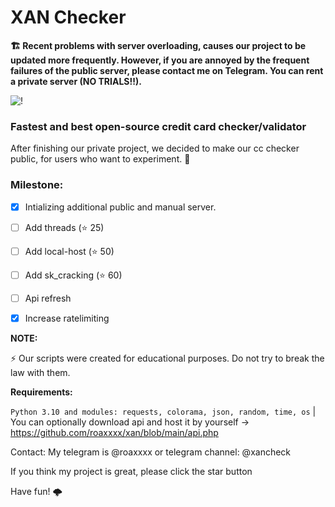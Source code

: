 # XAN Checker

**🏗️ Recent problems with server overloading, causes our project to be updated more frequently. However, if you are annoyed by the frequent failures of the public server, please contact me on Telegram. You can rent a private server (NO TRIALS!!).**



![!](https://repository-images.githubusercontent.com/706291947/21a84422-9eb9-418c-8c49-2675fc4a5e33)

### Fastest and best open-source credit card checker/validator 

After finishing our private project, we decided to make our cc checker public, for users who want to experiment. 🗿

### Milestone:
- [x] Intializing additional public and manual server.
- [ ] Add threads (⭐ 25)
- [ ] Add local-host (⭐ 50)
- [ ] Add sk_cracking (⭐ 60)
- [ ] Api refresh
- [x] Increase ratelimiting


**NOTE:** 

⚡ Our scripts were created for educational purposes. Do not try to break the law with them.



**Requirements:**

`Python 3.10 and modules: requests, colorama, json, random, time, os`
| You can optionally download api and host it by yourself -> https://github.com/roaxxxx/xan/blob/main/api.php

Contact:
My telegram is @roaxxxx
or telegram channel: @xancheck


If you think my project is great, please click the star button


Have fun! 🌩️

